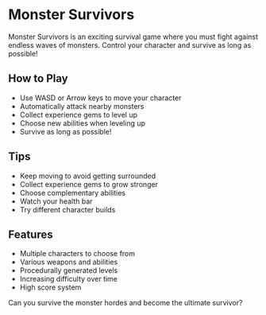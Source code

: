 # Monster Survivors

Monster Survivors is an exciting survival game where you must fight against endless waves of monsters. Control your character and survive as long as possible!

## How to Play

- Use WASD or Arrow keys to move your character
- Automatically attack nearby monsters
- Collect experience gems to level up
- Choose new abilities when leveling up
- Survive as long as possible!

## Tips

- Keep moving to avoid getting surrounded
- Collect experience gems to grow stronger
- Choose complementary abilities
- Watch your health bar
- Try different character builds

## Features

- Multiple characters to choose from
- Various weapons and abilities
- Procedurally generated levels
- Increasing difficulty over time
- High score system

Can you survive the monster hordes and become the ultimate survivor?
